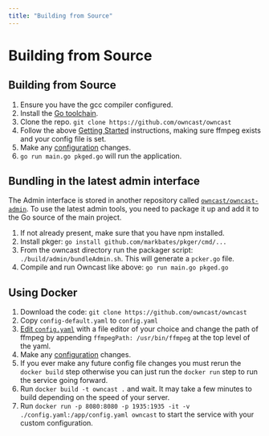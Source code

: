 ```yaml
---
title: "Building from Source"
---
```


# Building from Source
## Building from Source

1. Ensure you have the gcc compiler configured.
1. Install the [Go toolchain](https://golang.org/dl/).
1. Clone the repo.  `git clone https://github.com/owncast/owncast`
1. Follow the above [Getting Started](#getting-started) instructions, making sure ffmpeg exists and your config file is set.
1. Make any [configuration](/docs/configuration) changes.
1. `go run main.go pkged.go` will run the application.


## Bundling in the latest admin interface

The Admin interface is stored in another repository called [`owncast/owncast-admin`](https://github.com/owncast/owncast-admin). To use the latest admin tools, you need to package it up and add it to the Go source of the main project.

1. If not already present, make sure that you have npm installed.
1. Install pkger: `go install github.com/markbates/pkger/cmd/...`
1. From the owncast directory run the packager script: `./build/admin/bundleAdmin.sh`. This will generate a `pcker.go` file.
1. Compile and run Owncast like above: `go run main.go pkged.go`


## Using Docker

1. Download the code: `git clone https://github.com/owncast/owncast`
1. Copy `config-default.yaml` to `config.yaml`
1. [Edit `config.yaml`](#configure) with a file editor of your choice and change the path of ffmpeg by appending `ffmpegPath: /usr/bin/ffmpeg` at the top level of the yaml.
1. Make any [configuration](/docs/configuration) changes.
1. If you ever make any future config file changes you must rerun the `docker build` step otherwise you can just run the `docker run` step to run the service going forward.
1. Run `docker build -t owncast .` and wait.  It may take a few minutes to build depending on the speed of your server.
1. Run `docker run -p 8080:8080 -p 1935:1935 -it -v ./config.yaml:/app/config.yaml owncast` to start the service with your custom configuration.
